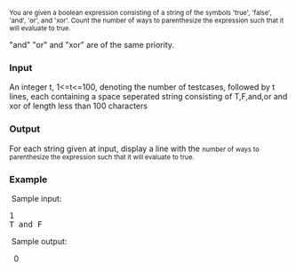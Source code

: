<p><small>You are given a boolean expression consisting of a string of the symbols 'true', 'false', 'and', 'or', and 'xor'.  Count the number of ways to parenthesize the expression such that it will evaluate to true. </small></p>
<p>"and" "or" and "xor" are of the same priority.</p>
<h3>Input</h3>
<p>An integer t, 1&lt;=t&lt;=100, denoting the number of testcases,  followed by t lines, each containing a space seperated string consisting of T,F,and,or and xor of length less than 100 characters</p>
<h3>Output</h3>
<p>For each string given at input, display a line with the <small>number of ways to parenthesize the expression such that it will evaluate to true. </small></p>
<h3>Example</h3>
<p style="text-align: left;">&nbsp;Sample input:</p>
<pre>1<br>T and F <br></pre>
<p>&nbsp;Sample output:</p>
<p>&nbsp; 0</p>
<p>&nbsp;</p>